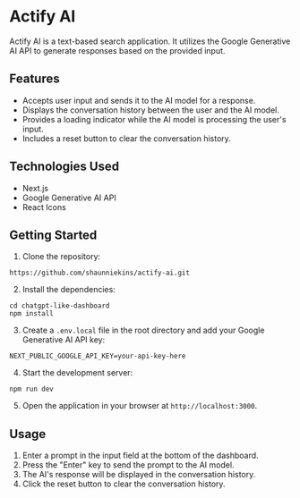 # Actify AI

Actify AI is a text-based search application. It utilizes the Google Generative AI API to generate responses based on the provided input.

## Features

- Accepts user input and sends it to the AI model for a response.
- Displays the conversation history between the user and the AI model.
- Provides a loading indicator while the AI model is processing the user's input.
- Includes a reset button to clear the conversation history.

## Technologies Used

- Next.js
- Google Generative AI API
- React Icons

## Getting Started

1. Clone the repository:

```
https://github.com/shaunniekins/actify-ai.git
```

2. Install the dependencies:

```
cd chatgpt-like-dashboard
npm install
```

3. Create a `.env.local` file in the root directory and add your Google Generative AI API key:

```
NEXT_PUBLIC_GOOGLE_API_KEY=your-api-key-here
```

4. Start the development server:

```
npm run dev
```

5. Open the application in your browser at `http://localhost:3000`.

## Usage

1. Enter a prompt in the input field at the bottom of the dashboard.
2. Press the "Enter" key to send the prompt to the AI model.
3. The AI's response will be displayed in the conversation history.
4. Click the reset button to clear the conversation history.
